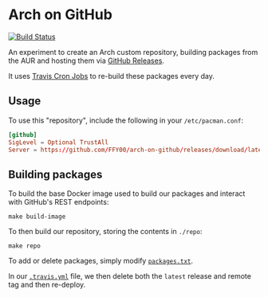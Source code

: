 # Arch on GitHub

[![Build Status](https://travis-ci.com/FFY00/arch-on-github.svg?branch=master)](https://travis-ci.com/FFY00/arch-on-github)

An experiment to create an Arch custom repository, building packages from the
AUR and hosting them via [GitHub Releases](https://help.github.com/articles/about-releases/).

It uses [Travis Cron Jobs](https://docs.travis-ci.com/user/cron-jobs/) to
re-build these packages every day.

## Usage

To use this "repository", include the following in your `/etc/pacman.conf`:

```conf
[github]
SigLevel = Optional TrustAll
Server = https://github.com/FFY00/arch-on-github/releases/download/latest
```

## Building packages

To build the base Docker image used to build our packages and interact with
GitHub's REST endpoints:

```
make build-image
```

To then build our repository, storing the contents in `./repo`:

```
make repo
```

To add or delete packages, simply modify [`packages.txt`](./packages.txt).

In our [`.travis.yml`](./.travis.yml) file, we then delete both the `latest`
release and remote tag and then re-deploy.
